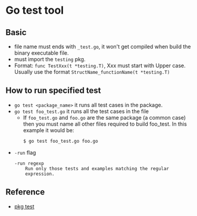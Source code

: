 # Go test tool


## Basic
- file name must ends with `_test.go`, it won't get compiled when build the binary executable file.
- must import the `testing` pkg.
- Format: `func TestXxx(t *testing.T)`, Xxx must start with Upper case. Usually use the format `StructName_functionName(t *testing.T)`

## How to run specified test
- `go test <package_name>` it runs all test cases in the package.
- `go test foo_test.go` it runs all the test cases in the file
    + If `foo_test.go` and `foo.go` are the same package (a common case) then you must name all other files required to build foo_test. In this example it would be:
      ```bash
      $ go test foo_test.go foo.go
      ```
- `-run` flag
    ```
    -run regexp
        Run only those tests and examples matching the regular
        expression.
    ```



## Reference
- [pkg test](https://golang.org/pkg/cmd/go/internal/test/)

